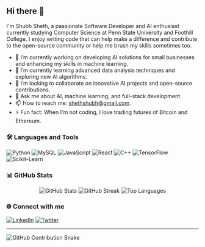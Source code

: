 ## Hi there 👋

I'm Shubh Sheth, a passionate Software Developer and AI enthusiast currently studying Computer Science at Penn State University and Foothill College. I enjoy writing code that can help make a difference and contribute to the open-source community or help me brush my skills sometimes too.

- 🔭 I’m currently working on developing AI solutions for small businesses and enhancing my skills in machine learning.
- 🌱 I’m currently learning advanced data analysis techniques and exploring new AI algorithms.
- 👯 I’m looking to collaborate on innovative AI projects and open-source contributions.
- 💬 Ask me about AI, machine learning, and full-stack development.
- 📫 How to reach me: shethshubh@gmail.com.
- ⚡ Fun fact: When I'm not coding, I love trading futures of Bitcoin and Ethereum.

### 🛠️ Languages and Tools

![Python](https://img.shields.io/badge/Python-3776AB?style=for-the-badge&logo=python&logoColor=white)
![MySQL](https://img.shields.io/badge/MySQL-4479A1?style=for-the-badge&logo=mysql&logoColor=white)
![JavaScript](https://img.shields.io/badge/JavaScript-F7DF1E?style=for-the-badge&logo=javascript&logoColor=black)
![React](https://img.shields.io/badge/React-20232A?style=for-the-badge&logo=react&logoColor=61DAFB)
![C++](https://img.shields.io/badge/C++-00599C?style=for-the-badge&logo=cplusplus&logoColor=white)
![TensorFlow](https://img.shields.io/badge/TensorFlow-FF6F00?style=for-the-badge&logo=tensorflow&logoColor=white)
![Scikit-Learn](https://img.shields.io/badge/Scikit--Learn-F7931E?style=for-the-badge&logo=scikit-learn&logoColor=white)

### 📊 GitHub Stats


<div align="center">
  <img src="https://github-readme-stats.vercel.app/api?username=Shubh1810&show_icons=true&theme=radical" alt="GitHub Stats" />
  <img src="https://github-readme-streak-stats.herokuapp.com/?user=Shubh1810&theme=radical" alt="GitHub Streak" />
  <img src="https://github-readme-stats.vercel.app/api/top-langs/?username=Shubh1810&layout=compact&theme=radical" alt="Top Languages" />
</div>


### 🌐 Connect with me

[![LinkedIn](https://img.shields.io/badge/LinkedIn-0077B5?style=for-the-badge&logo=linkedin&logoColor=white)](www.linkedin.com/in/shubh-sheth-98219433l)
[![Twitter](https://img.shields.io/badge/Twitter-1DA1F2?style=for-the-badge&logo=twitter&logoColor=white)]((https://x.com/shubh_1810?s=21))

---


![GitHub Contribution Snake](https://raw.githubusercontent.com/username=Shubh1810/output/github-contribution-grid-snake.svg)


